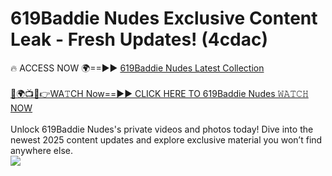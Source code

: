 # 619Baddie Nudes Exclusive Content Leak - Fresh Updates! (4cdac)

🔥 ACCESS NOW 🌍==►► <a href="https://tinyurl.com/yc657z5k" rel="nofollow">619Baddie Nudes Latest Collection</a>
<br><br>
[🔴🌍📺📱👉WA𝚃CH Now==►► CLICK HERE TO 619Baddie Nudes 𝚆𝙰𝚃𝙲𝙷 NOW](https://tinyurl.com/yc657z5k)
<br><br>
Unlock 619Baddie Nudes's private videos and photos today! Dive into the newest 2025 content updates and explore exclusive material you won’t find anywhere else.
<br>
<a href="https://tinyurl.com/yc657z5k" rel="nofollow" data-target="animated-image.originalLink"><img src="https://camo.githubusercontent.com/8a4f000d20f83aca3bf7ec5f350d767afa0574a8a352519fd8cfa583a6f93a33/68747470733a2f2f692e696d6775722e636f6d2f644a486b345a712e676966" data-canonical-src="https://i.imgur.com/dJHk4Zq.gif" style="max-width: 100%; display: inline-block;" data-target="animated-image.originalImage"></a>
<br>
